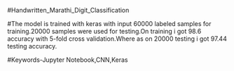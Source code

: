 #Handwritten_Marathi_Digit_Classification


#The model is trained with keras with input 60000 labeled samples for training.20000 samples were used for testing.On training i 
got 98.6 accuracy with 5-fold cross validation.Where as on 20000 testing i got 97.44 testing accuracy.

#Keywords-Jupyter Notebook,CNN,Keras
